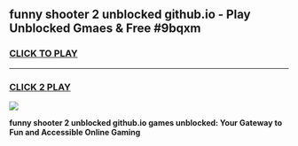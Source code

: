 
## funny shooter 2 unblocked github.io - Play Unblocked Gmaes & Free #9bqxm
<h3>
<a href="https://news.freeplayer.one?title=funny_shooter_2_unblocked_github.io&ref=24F">CLICK TO PLAY</a></h3>
<hr>

<h3>
<a href="https://news.freeplayer.one?title=funny_shooter_2_unblocked_github.io&ref=24F">CLICK 2 PLAY</a>
  
</h3>

<a href="https://news.freeplayer.one?title=funny_shooter_2_unblocked_github.io&ref=24F/"><img src="https://clearcache.store/games.png"></a>


**funny shooter 2 unblocked github.io games unblocked: Your Gateway to Fun and Accessible Online Gaming**
